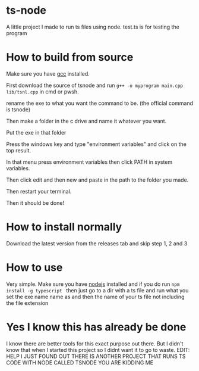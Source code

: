 # ts-node
 A little project I made to run ts files using node. test.ts is for testing the program


# How to build from source
 Make sure you have [gcc](https://gcc.gnu.org/releases.html) installed.

 First download the source of tsnode and run `g++ -o myprogram main.cpp lib/tsnl.cpp` in cmd or pwsh.

 rename the exe to what you want the command to be. (the official command is tsnode)

 Then make a folder in the c drive and name it whatever you want.

 Put the exe in that folder

 Press the windows key and type "environment variables" and click on the top result.

 In that menu press environment variables then click PATH in system variables.

 Then click edit and then new and paste in the path to the folder you made.

 Then restart your terminal.

 Then it should be done!

# How to install normally
 Download the latest version from the releases tab and skip step 1, 2 and 3

# How to use
 Very simple.
 Make sure you have [nodejs](https://nodejs.org/en) installed and if you do run `npm install -g typescript
`
 then just go to a dir with a ts file and run what you set the exe name name as and then the name of your ts file not including the file extension

# Yes I know this has already be done
 I know there are better tools for this exact purpose out there.
 But I didn't know that when I started this project so I didnt want it to go to waste.
 EDIT: HELP I JUST FOUND OUT THERE IS ANOTHER PROJECT THAT RUNS TS CODE WITH NODE CALLED TSNODE YOU ARE KIDDING ME
